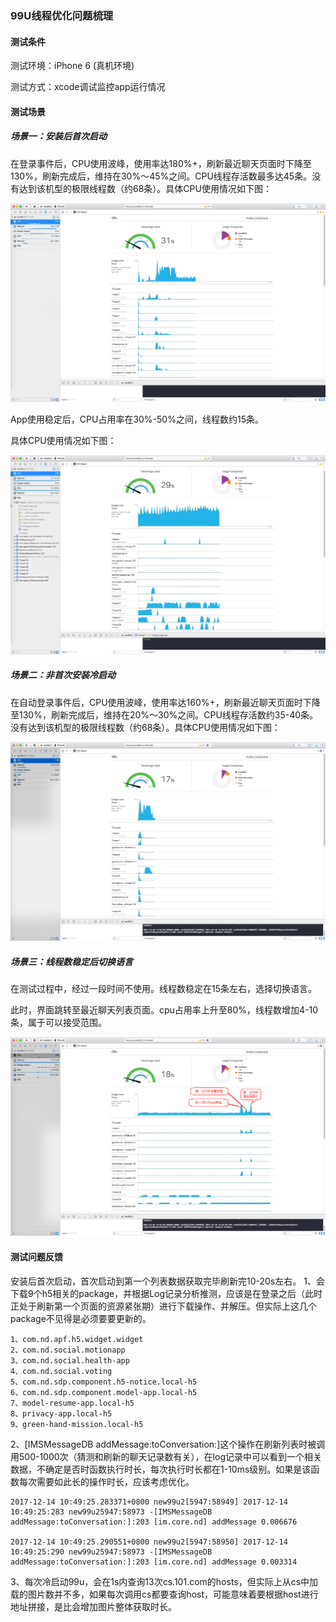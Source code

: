 ### 99U线程优化问题梳理



#### 测试条件

测试环境：iPhone 6 (真机环境)

测试方式：xcode调试监控app运行情况



#### 测试场景

##### 场景一：安装后首次启动

在登录事件后，CPU使用波峰，使用率达180%+，刷新最近聊天页面时下降至130%，刷新完成后，维持在30%～45%之间。CPU线程存活数最多达45条。没有达到该机型的极限线程数（约68条）。具体CPU使用情况如下图：

![cpu_usage_0](image/cpu_usage_0.jpg)



App使用稳定后，CPU占用率在30%-50%之间，线程数约15条。

具体CPU使用情况如下图：

![cpu_usage_1](image/cpu_usage_1.jpg)



##### 场景二：非首次安装冷启动

在自动登录事件后，CPU使用波峰，使用率达160%+，刷新最近聊天页面时下降至130%，刷新完成后，维持在20%～30%之间。CPU线程存活数约35-40条。没有达到该机型的极限线程数（约68条）。具体CPU使用情况如下图：

![cpu_usage_2](image/cpu_usage_2.jpg)



##### 场景三：线程数稳定后切换语言

在测试过程中，经过一段时间不使用。线程数稳定在15条左右，选择切换语言。

此时，界面跳转至最近聊天列表页面。cpu占用率上升至80%，线程数增加4-10条，属于可以接受范围。

![cpu_usage_3](image/cpu_usage_3.png)



#### 测试问题反馈

安装后首次启动，首次启动到第一个列表数据获取完毕刷新完10-20s左右。
1、会下载9个h5相关的package，并根据Log记录分析推测，应该是在登录之后（此时正处于刷新第一个页面的资源紧张期）进行下载操作、并解压。但实际上这几个package不见得是必须要要更新的。

	1、com.nd.apf.h5.widget.widget
	2、com.nd.social.motionapp
	3、com.nd.social.health-app
	4、com.nd.social.voting
	5、com.nd.sdp.component.h5-notice.local-h5
	6、com.nd.sdp.component.model-app.local-h5
	7、model-resume-app.local-h5
	8、privacy-app.local-h5
	9、green-hand-mission.local-h5
2、[IMSMessageDB addMessage:toConversation:]这个操作在刷新列表时被调用500-1000次（猜测和刷新的聊天记录数有关），在log记录中可以看到一个相关数据，不确定是否时函数执行时长，每次执行时长都在1-10ms级别。如果是该函数每次需要如此长的操作时长，应该考虑优化。

```
2017-12-14 10:49:25.283371+0800 new99u2[5947:58949] 2017-12-14 10:49:25:283 new99u25947:58973 -[IMSMessageDB addMessage:toConversation:]:203 [im.core.nd] addMessage 0.006676

2017-12-14 10:49:25.290551+0800 new99u2[5947:58950] 2017-12-14 10:49:25:290 new99u25947:58973 -[IMSMessageDB addMessage:toConversation:]:203 [im.core.nd] addMessage 0.003314
```

3、每次冷启动99u，会在1s内查询13次cs.101.com的hosts，但实际上从cs中加载的图片数并不多，如果每次调用cs都要查询host，可能意味着要根据host进行地址拼接，是比会增加图片整体获取时长。